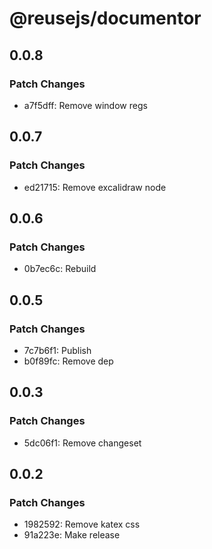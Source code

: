 # @reusejs/documentor

## 0.0.8

### Patch Changes

- a7f5dff: Remove window regs

## 0.0.7

### Patch Changes

- ed21715: Remove excalidraw node

## 0.0.6

### Patch Changes

- 0b7ec6c: Rebuild

## 0.0.5

### Patch Changes

- 7c7b6f1: Publish
- b0f89fc: Remove dep

## 0.0.3

### Patch Changes

- 5dc06f1: Remove changeset

## 0.0.2

### Patch Changes

- 1982592: Remove katex css
- 91a223e: Make release
